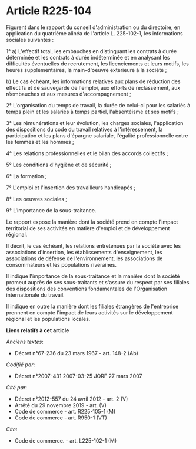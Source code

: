 # Article R225-104

Figurent dans le rapport du conseil d'administration ou du directoire, en application du quatrième alinéa de l'article L.
225-102-1, les informations sociales suivantes :

1° a) L'effectif total, les embauches en distinguant les contrats à durée déterminée et les contrats à durée indéterminée et
en analysant les difficultés éventuelles de recrutement, les licenciements et leurs motifs, les heures supplémentaires, la
main-d'oeuvre extérieure à la société ;

b) Le cas échéant, les informations relatives aux plans de réduction des effectifs et de sauvegarde de l'emploi, aux efforts
de reclassement, aux réembauches et aux mesures d'accompagnement ;

2° L'organisation du temps de travail, la durée de celui-ci pour les salariés à temps plein et les salariés à temps partiel,
l'absentéisme et ses motifs ;

3° Les rémunérations et leur évolution, les charges sociales, l'application des dispositions du code du travail relatives à
l'intéressement, la participation et les plans d'épargne salariale, l'égalité professionnelle entre les femmes et les
hommes ;

4° Les relations professionnelles et le bilan des accords collectifs ;

5° Les conditions d'hygiène et de sécurité ;

6° La formation ;

7° L'emploi et l'insertion des travailleurs handicapés ;

8° Les oeuvres sociales ;

9° L'importance de la sous-traitance.

Le rapport expose la manière dont la société prend en compte l'impact territorial de ses activités en matière d'emploi et de
développement régional.

Il décrit, le cas échéant, les relations entretenues par la société avec les associations d'insertion, les établissements
d'enseignement, les associations de défense de l'environnement, les associations de consommateurs et les populations
riveraines.

Il indique l'importance de la sous-traitance et la manière dont la société promeut auprès de ses sous-traitants et s'assure
du respect par ses filiales des dispositions des conventions fondamentales de l'Organisation internationale du travail.

Il indique en outre la manière dont les filiales étrangères de l'entreprise prennent en compte l'impact de leurs activités
sur le développement régional et les populations locales.

**Liens relatifs à cet article**

_Anciens textes_:

  - Décret n°67-236 du 23 mars 1967 - art. 148-2 (Ab)

_Codifié par_:

  - Décret n°2007-431 2007-03-25 JORF 27 mars 2007

_Cité par_:

  - Décret n°2012-557 du 24 avril 2012 - art. 2 (V)
  - Arrêté du 29 novembre 2019 - art. (V)
  - Code de commerce - art. R225-105-1 (M)
  - Code de commerce - art. R950-1 (VT)

_Cite_:

  - Code de commerce. - art. L225-102-1 (M)

